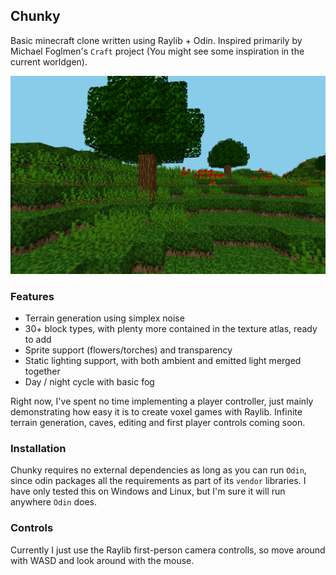 ## Chunky

Basic minecraft clone written using Raylib + Odin.  Inspired primarily by Michael Foglmen's `Craft` project (You might see some inspiration in the current worldgen).

![Screenshot](static/1.png)

### Features
- Terrain generation using simplex noise
- 30+ block types, with plenty more contained in the texture atlas, ready to add
- Sprite support (flowers/torches) and transparency
- Static lighting support, with both ambient and emitted light merged together
- Day / night cycle with basic fog

Right now, I've spent no time implementing a player controller, just mainly demonstrating how easy it is to create voxel games with Raylib.  Infinite terrain generation, caves, editing and first player controls coming soon.

### Installation

Chunky requires no external dependencies as long as you can run `Odin`, since odin packages all the requirements as part of its `vendor` libraries.  I have only tested this on Windows and Linux, but I'm sure it will run anywhere `Odin` does.

### Controls

Currently I just use the Raylib first-person camera controlls, so move around with WASD and look around with the mouse.